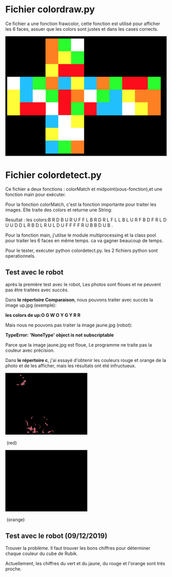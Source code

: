 # Fichier colordraw.py

Ce fichier a une fonction frawcolor, cette fonction est utilisé pour afficher les 6 faces, assuer que les colors sont justes et dans les cases corrects.

<img src="resultat.png" alt="résultat:" style="zoom:50%;" />

# Fichier colordetect.py

Ce fichier a deux fonctions : colorMatch et midpoint(sous-fonction),et une fonction main pour exécuter.

Pour la fonction colorMatch, c'est la fonction importante pour traiter les images. Elle traite des colors et returne une String:

Resultat : les colors:B R D B U R U F F L B R D R L F L L B L U R F B D F R L D U U D D L R B D L R U L D U F F F F R U B B D U B .

Pour la fonction main, j'utilse le module multiprocessing et la class pool pour traiter les 6 faces en même temps. ca va gagner beaucoup de temps.

Pour le tester, exécuter python colordetect.py. les 2 fichiers python sont operationnels.



## Test avec le robot 

après la première test avec le robot, Les photos sont floues et ne peuvent pas être traitées avec succès.

Dans __le répertoire Comparaison__, nous pouvons traiter avec succès la image up.jpg (exemple):

__les colors de up:O G W O Y G Y R R__ 

Mais nous ne pouvons pas traiter la image jaune.jpg (robot):

__TypeError: 'NoneType' object is not subscriptable__

Parce que la image jaune.jpg est floue, Le programme ne traite pas la couleur avec précision.

Dans __le répertoire c__, j'ai essayé d'obtenir les couleurs rouge et orange de la photo et de les afficher, mais les résultats ont été infructueux.



<img src="red.png" alt="red:" style="zoom:25%;" />

​														(red)

<img src="orange.png" alt="orange:" style="zoom:25%;" />



​														(orange)

## Test avec le robot  (09/12/2019)

Trouver la problème. Il faut trouver les bons chiffres pour déterminer chaque couleur du cube de Rubik.

Actuellement, les chiffres du vert et du jaune, du rouge et l'orange sont très proche.

